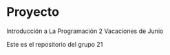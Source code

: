 # Proyecto
Introducción a La Programación 2 Vacaciones de Junio

Este es el repositorio del grupo 21 
